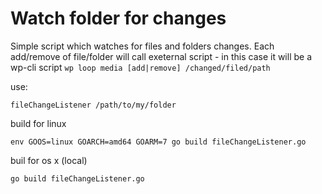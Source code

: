 # Watch folder for changes

Simple script which watches for files and folders changes.
Each add/remove of file/folder will call exeternal script - in this case it will be a wp-cli script ```wp loop media [add|remove] /changed/filed/path```

use:
```
fileChangeListener /path/to/my/folder
```


build for linux
```
env GOOS=linux GOARCH=amd64 GOARM=7 go build fileChangeListener.go
```

buil for os x (local)
```
go build fileChangeListener.go
```
